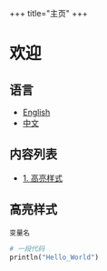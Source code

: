 +++
title="主页"
+++

# 欢迎

## 语言

* [English](@/readme.md)
* [中文](@/readme.cn.md)

## 内容列表

* [1. 高亮样式](#gao-liang-yang-shi)

## 高亮样式

`变量名`

```python
# 一段代码
println("Hello_World")
```
